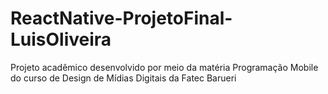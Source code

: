 # ReactNative-ProjetoFinal-LuisOliveira
Projeto acadêmico desenvolvido por meio da matéria Programação Mobile do curso de Design de Mídias Digitais da Fatec Barueri 
